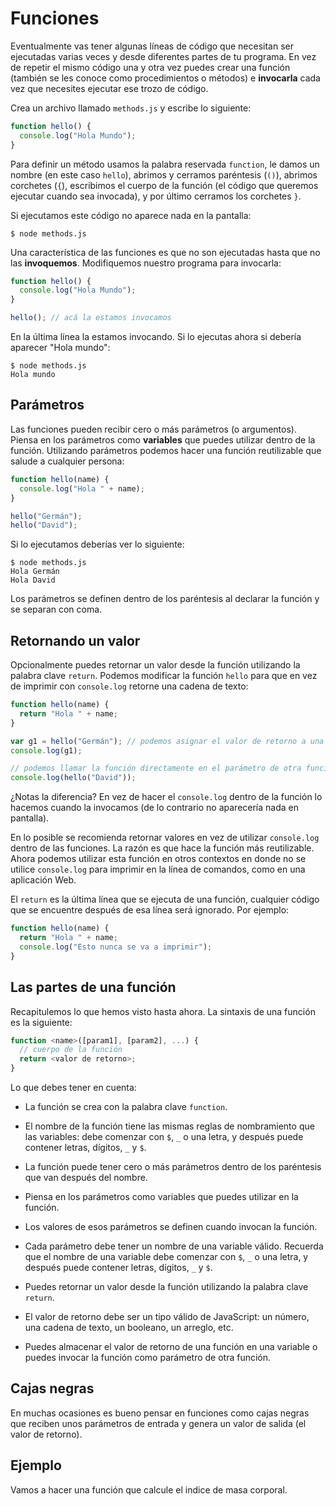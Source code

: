 # Funciones

Eventualmente vas tener algunas líneas de código que necesitan ser ejecutadas varias veces y desde diferentes partes de tu programa. En vez de repetir el mismo código una y otra vez puedes crear una función (también se les conoce como procedimientos o métodos) e **invocarla** cada vez que necesites ejecutar ese trozo de código.

Crea un archivo llamado `methods.js` y escribe lo siguiente:

```js
function hello() {
  console.log("Hola Mundo");
}
```

Para definir un método usamos la palabra reservada `function`, le damos un nombre (en este caso `hello`), abrimos y cerramos paréntesis (`()`), abrimos corchetes (`{`), escribimos el cuerpo de la función (el código que queremos ejecutar cuando sea invocada), y por último cerramos los corchetes `}`.

Si ejecutamos este código no aparece nada en la pantalla:

```
$ node methods.js
```

Una característica de las funciones es que no son ejecutadas hasta que no las **invoquemos**. Modifiquemos nuestro programa para invocarla:

```js
function hello() {
  console.log("Hola Mundo");
}

hello(); // acá la estamos invocamos
```

En la última línea la estamos invocando. Si lo ejecutas ahora si debería aparecer "Hola mundo":

```
$ node methods.js
Hola mundo
```

## Parámetros

Las funciones pueden recibir cero o más parámetros (o argumentos). Piensa en los parámetros como **variables** que puedes utilizar dentro de la función. Utilizando parámetros podemos hacer una función reutilizable que salude a cualquier persona:

```js
function hello(name) {
  console.log("Hola " + name);
}

hello("Germán");
hello("David");
```

Si lo ejecutamos deberías ver lo siguiente:

```
$ node methods.js
Hola Germán
Hola David
```

Los parámetros se definen dentro de los paréntesis al declarar la función y se separan con coma.

## Retornando un valor

Opcionalmente puedes retornar un valor desde la función utilizando la palabra clave `return`. Podemos modificar la función `hello` para que en vez de imprimir con `console.log` retorne una cadena de texto:

```js
function hello(name) {
  return "Hola " + name;
}

var g1 = hello("Germán"); // podemos asignar el valor de retorno a una variable
console.log(g1);

// podemos llamar la función directamente en el parámetro de otra función.
console.log(hello("David"));
```

¿Notas la diferencia? En vez de hacer el `console.log` dentro de la función lo hacemos cuando la invocamos (de lo contrario no aparecería nada en pantalla).

En lo posible se recomienda retornar valores en vez de utilizar `console.log` dentro de las funciones. La razón es que hace la función más reutilizable. Ahora podemos utilizar esta función en otros contextos en donde no se utilice `console.log` para imprimir en la línea de comandos, como en una aplicación Web.

El `return` es la última línea que se ejecuta de una función, cualquier código que se encuentre después de esa línea será ignorado. Por ejemplo:

```js
function hello(name) {
  return "Hola " + name;
  console.log("Esto nunca se va a imprimir");
}
```

## Las partes de una función

Recapitulemos lo que hemos visto hasta ahora. La sintaxis de una función es la siguiente:

```js
function <name>([param1], [param2], ...) {
  // cuerpo de la función
  return <valor de retorno>;
}
```

Lo que debes tener en cuenta:

* La función se crea con la palabra clave `function`.

* El nombre de la función tiene las mismas reglas de nombramiento que las variables: debe comenzar con `$`, `_` o una letra, y después puede contener letras, dígitos, `_` y `$`.

* La función puede tener cero o más parámetros dentro de los paréntesis que van después del nombre.

* Piensa en los parámetros como variables que puedes utilizar en la función.

* Los valores de esos parámetros se definen cuando invocan la función.

* Cada parámetro debe tener un nombre de una variable válido. Recuerda que el nombre de una variable debe comenzar con `$`, `_` o una letra, y después puede contener letras, dígitos, `_` y `$`.

* Puedes retornar un valor desde la función utilizando la palabra clave `return`.

* El valor de retorno debe ser un tipo válido de JavaScript: un número, una cadena de texto, un booleano, un arreglo, etc.

* Puedes almacenar el valor de retorno de una función en una variable o puedes invocar la función como parámetro de otra función.

## Cajas negras

En muchas ocasiones es bueno pensar en funciones como cajas negras que reciben unos parámetros de entrada y genera un valor de salida (el valor de retorno).

## Ejemplo

Vamos a hacer una función que calcule el indice de masa corporal.

